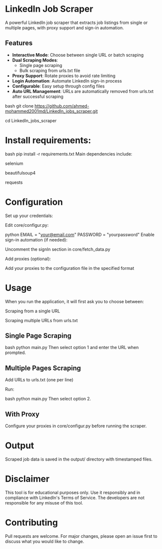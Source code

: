 # LinkedIn Job Scraper

A powerful LinkedIn job scraper that extracts job listings from single or multiple pages, with proxy support and sign-in automation.

## Features
- **Interactive Mode**: Choose between single URL or batch scraping
- **Dual Scraping Modes**:
  - Single page scraping
  - Bulk scraping from urls.txt file
- **Proxy Support**: Rotate proxies to avoid rate limiting
- **Login Automation**: Automate LinkedIn sign-in process
- **Configurable**: Easy setup through config files
- **Auto URL Management**: URLs are automatically removed from urls.txt after successful scraping


bash
git clone https://github.com/ahmed-mohammed2001md/LinkedIn_jobs_scraper.git

cd LinkedIn_jobs_scraper


# Install requirements:

bash
pip install -r requirements.txt
Main dependencies include:

selenium

beautifulsoup4

requests

# Configuration
Set up your credentials:

Edit core/configur.py:

python
EMAIL = "your@email.com"
PASSWORD = "yourpassword"
Enable sign-in automation (if needed):

Uncomment the signIn section in core/fetch_data.py

Add proxies (optional):

Add your proxies to the configuration file in the specified format

# Usage
When you run the application, it will first ask you to choose between:

Scraping from a single URL

Scraping multiple URLs from urls.txt

## Single Page Scraping
bash
python main.py
Then select option 1 and enter the URL when prompted.

## Multiple Pages Scraping
Add URLs to urls.txt (one per line)

Run:

bash
python main.py
Then select option 2.

## With Proxy
Configure your proxies in core/configur.py before running the scraper.

# Output
Scraped job data is saved in the output/ directory with timestamped files.

# Disclaimer
This tool is for educational purposes only. Use it responsibly and in compliance with LinkedIn's Terms of Service. The developers are not responsible for any misuse of this tool.

# Contributing
Pull requests are welcome. For major changes, please open an issue first to discuss what you would like to change.

